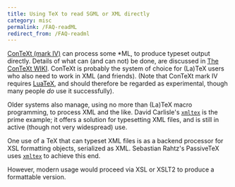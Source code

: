 ```yaml
---
title: Using TeX to read SGML or XML directly
category: misc
permalink: /FAQ-readML
redirect_from: /FAQ-readml
---
```


[ConTeXt (mark IV)](FAQ-context) can process some
*ML, to produce typeset output directly.  Details of what can
(and can not) be done, are discussed in 
[The ConTeXt WIKI](http://wiki.contextgarden.net/XML).
ConTeXt is probably the system of choice for (La)TeX users who
also need to work in XML (and friends).  (Note that ConTeXt
mark&nbsp;IV requires [LuaTeX](FAQ-luatex), and should
therefore be regarded as experimental, though many people _do_
use it successfully).

Older systems also manage, using no more than (La)TeX macro
programming, to process XML and the like.  David Carlisle's
[`xmltex`](https://ctan.org/pkg/xmltex) is the prime example; it offers a solution
for typesetting XML files, and is still in active (though not
very widespread) use.

One use of a TeX that can typeset XML files is as a backend
processor for XSL formatting objects, serialized as XML.
Sebastian Rahtz's PassiveTeX uses [`xmltex`](https://ctan.org/pkg/xmltex) to
achieve this end.

However, modern usage would proceed via XSL or XSLT2 to
produce a formattable version.

